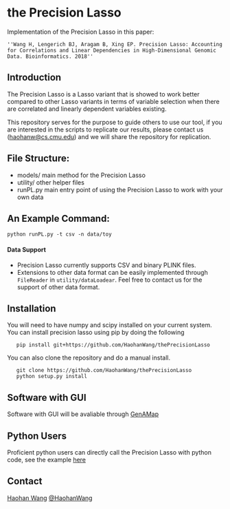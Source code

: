 # the Precision Lasso

Implementation of the Precision Lasso in this paper:

    ''Wang H, Lengerich BJ, Aragam B, Xing EP. Precision Lasso: Accounting for Correlations and Linear Dependencies in High-Dimensional Genomic Data. Bioinformatics. 2018''

## Introduction

The Precision Lasso is a Lasso variant that is showed to work better compared to other Lasso variants in terms of variable selection when there are correlated and linearly dependent variables existing.

This repository serves for the purpose to guide others to use our tool, if you are interested in the scripts to replicate our results, please contact us ([haohanw@cs.cmu.edu](mailto:haohanw@cs.cmu.edu)) and we will share the repository for replication. 

## File Structure:

* models/ main method for the Precision Lasso
* utility/ other helper files
* runPL.py main entry point of using the Precision Lasso to work with your own data

## An Example Command:

```
python runPL.py -t csv -n data/toy
```
#### Data Support
* Precision Lasso currently supports CSV and binary PLINK files. 
* Extensions to other data format can be easily implemented through `FileReader` in `utility/dataLoadear`. Feel free to contact us for the support of other data format. 

## Installation
You will need to have numpy and scipy installed on your current system.
You can install precision lasso using pip by doing the following

```
   pip install git+https://github.com/HaohanWang/thePrecisionLasso
```

You can also clone the repository and do a manual install.
```
   git clone https://github.com/HaohanWang/thePrecisionLasso
   python setup.py install
```

## Software with GUI
Software with GUI will be avaliable through [GenAMap](http://genamap.org/)

## Python Users
Proficient python users can directly call the Precision Lasso with python code, see the example [here](https://github.com/HaohanWang/thePrecisionLasso/blob/master/BasicExample.ipynb)

## Contact
[Haohan Wang](http://www.cs.cmu.edu/~haohanw/)
[@HaohanWang](https://twitter.com/HaohanWang)
